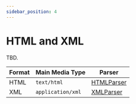 ```yaml
---
sidebar_position: 4
---
```


# HTML and XML

TBD.

Format | Main Media Type   | Parser
-------|-------------------|-------------
HTML   | `text/html`       | [HTMLParser]
XML    | `application/xml` | [XMLParser]

[HTMLParser]: ../api/@divine/uri-x4e-parser/classes/HTMLParser.md
[XMLParser]:  ../api/@divine/uri-x4e-parser/classes/XMLParser.md
